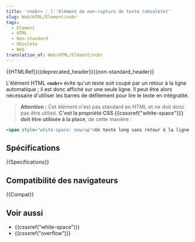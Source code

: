 ```yaml
---
title: '<nobr> : l''élément de non-rupture de texte (obsolète)'
slug: Web/HTML/Element/nobr
tags:
  - Element
  - HTML
  - Non-standard
  - Obsolete
  - Web
translation_of: Web/HTML/Element/nobr
---
```


{{HTMLRef}}{{deprecated_header}}{{non-standard_header}}

L'élément HTML **`<nobr>`** évite qu'un texte soit coupé par un retour à la ligne automatique ; il est donc affiché sur une seule ligne. Il peut être alors nécessaire d'utiliser les barres de défilement pour lire le texte en intégralité.

> **Attention :** Cet élément n'est pas standard en HTML et ne doit donc pas être utilisé. **C'est la propriété CSS {{cssxref("white-space")}} doit être utilisée à la place**, de cette manière :

```html
<span style="white-space: nowrap">Un texte long sans retour à la ligne.</span>
```

## Spécifications

{{Specifications}}

## Compatibilité des navigateurs

{{Compat}}

## Voir aussi

- {{cssxref("white-space")}}
- {{cssxref("overflow")}}
